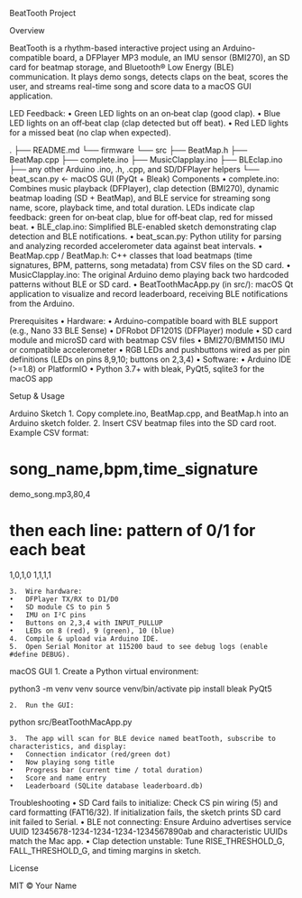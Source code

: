 BeatTooth Project

Overview

BeatTooth is a rhythm-based interactive project using an Arduino-compatible board, a DFPlayer MP3 module, an IMU sensor (BMI270), an SD card for beatmap storage, and Bluetooth® Low Energy (BLE) communication. It plays demo songs, detects claps on the beat, scores the user, and streams real-time song and score data to a macOS GUI application.

LED Feedback:
	•	Green LED lights on an on‑beat clap (good clap).
	•	Blue LED lights on an off‑beat clap (clap detected but off beat).
	•	Red LED lights for a missed beat (no clap when expected).

.
├── README.md
└── firmware
   └── src
       ├── BeatMap.h
       ├── BeatMap.cpp
       ├── complete.ino
       ├── MusicClapplay.ino
       ├── BLEclap.ino
       ├── any other Arduino .ino, .h, .cpp, and SD/DFPlayer helpers
       └── beat_scan.py          ← macOS GUI (PyQt + Bleak)
Components
	•	complete.ino: Combines music playback (DFPlayer), clap detection (BMI270), dynamic beatmap loading (SD + BeatMap), and BLE service for streaming song name, score, playback time, and total duration. LEDs indicate clap feedback: green for on‑beat clap, blue for off‑beat clap, red for missed beat.
	•	BLE_clap.ino: Simplified BLE-enabled sketch demonstrating clap detection and BLE notifications.
	•	beat_scan.py: Python utility for parsing and analyzing recorded accelerometer data against beat intervals.
	•	BeatMap.cpp / BeatMap.h: C++ classes that load beatmaps (time signatures, BPM, patterns, song metadata) from CSV files on the SD card.
	•	MusicClapplay.ino: The original Arduino demo playing back two hardcoded patterns without BLE or SD card.
	•	BeatToothMacApp.py (in src/): macOS Qt application to visualize and record leaderboard, receiving BLE notifications from the Arduino.

Prerequisites
	•	Hardware:
	•	Arduino-compatible board with BLE support (e.g., Nano 33 BLE Sense)
	•	DFRobot DF1201S (DFPlayer) module
	•	SD card module and microSD card with beatmap CSV files
	•	BMI270/BMM150 IMU or compatible accelerometer
	•	RGB LEDs and pushbuttons wired as per pin definitions (LEDs on pins 8,9,10; buttons on 2,3,4)
	•	Software:
	•	Arduino IDE (>=1.8) or PlatformIO
	•	Python 3.7+ with bleak, PyQt5, sqlite3 for the macOS app

Setup & Usage

Arduino Sketch
	1.	Copy complete.ino, BeatMap.cpp, and BeatMap.h into an Arduino sketch folder.
	2.	Insert CSV beatmap files into the SD card root. Example CSV format:

# song_name,bpm,time_signature
demo_song.mp3,80,4
# then each line: pattern of 0/1 for each beat
1,0,1,0
1,1,1,1


	3.	Wire hardware:
	•	DFPlayer TX/RX to D1/D0
	•	SD module CS to pin 5
	•	IMU on I²C pins
	•	Buttons on 2,3,4 with INPUT_PULLUP
	•	LEDs on 8 (red), 9 (green), 10 (blue)
	4.	Compile & upload via Arduino IDE.
	5.	Open Serial Monitor at 115200 baud to see debug logs (enable #define DEBUG).

macOS GUI
	1.	Create a Python virtual environment:

python3 -m venv venv
source venv/bin/activate
pip install bleak PyQt5


	2.	Run the GUI:

python src/BeatToothMacApp.py


	3.	The app will scan for BLE device named beatTooth, subscribe to characteristics, and display:
	•	Connection indicator (red/green dot)
	•	Now playing song title
	•	Progress bar (current time / total duration)
	•	Score and name entry
	•	Leaderboard (SQLite database leaderboard.db)

Troubleshooting
	•	SD Card fails to initialize: Check CS pin wiring (5) and card formatting (FAT16/32). If initialization fails, the sketch prints SD card init failed to Serial.
	•	BLE not connecting: Ensure Arduino advertises service UUID 12345678-1234-1234-1234-1234567890ab and characteristic UUIDs match the Mac app.
	•	Clap detection unstable: Tune RISE_THRESHOLD_G, FALL_THRESHOLD_G, and timing margins in sketch.

License

MIT © Your Name
